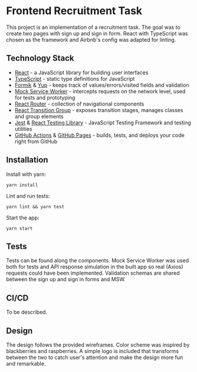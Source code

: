 # Frontend Recruitment Task
This project is an implementation of a recruitment task.
The goal was to create two pages with sign up and sign in form.
React with TypeScript was chosen as the framework and Airbnb's config was adapted for linting.

## Technology Stack
- [React](https://reactjs.org/) - a JavaScript library for building user interfaces
- [TypeScript](https://www.typescriptlang.org/) - static type definitions for JavaScript
- [Formik](https://formik.org/) & [Yup](https://github.com/jquense/yup) - keeps track of values/errors/visited fields and validation
- [Mock Service Worker](https://mswjs.io/) - intercepts requests on the network level, used for tests and prototyping
- [React Router](https://reactrouter.com/) - collection of navigational components
- [React Transition Group](https://reactcommunity.org/react-transition-group/) - exposes transition stages, manages classes and group elements
- [Jest](https://jestjs.io/) & [React Testing Library](https://testing-library.com/) - JavaScript Testing Framework and testing utilities
- [GitHub Actions](https://github.com/features/actions) & [GitHub Pages](https://pages.github.com/) - builds, tests, and deploys your code right from GitHub

## Installation
Install with yarn:
```
yarn install
```
Lint and run tests:
```
yarn lint && yarn test
```
Start the app:
```
yarn start
```

## Tests
Tests can be found along the components. Mock Service Worker was used both for tests and API response simulation in the built app so real (Axios) requests could have been implemented. Validation schemas are shared between the sign up and sign in forms and MSW.

## CI/CD
To be described.

## Design
The design follows the provided wireframes. Color scheme was inspired by blackberries and raspberries. A simple logo is included that transforms between the two to catch user's attention and make the design more fun and remarkable.